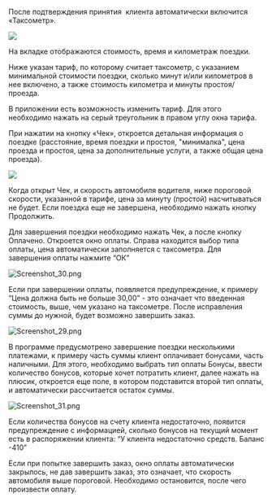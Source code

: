 После подтверждения принятия  клиента автоматически включится «Таксометр». 

![](https://txcloud.atlassian.net/wiki/download/thumbnails/27590882/wMDwDZ6B_TRUzrSRz-4MBK4OYFzSMfiTIFx0tbyova6uCo5lQCLKi9r6TEN4iitHcl6GB7vb1ZKUp3FXOThYDeNTJ4t-Uv_qttdQwPbfooyxyinivTLyzd5TCmQBdz_yMFaW9u9b?version=1&modificationDate=1600350320963&cacheVersion=1&api=v2&width=226&height=401)

На вкладке отображаются стоимость, время и километраж поездки. 

Ниже указан тариф, по которому считает таксометр, с указанием минимальной стоимости поездки, сколько минут и/или километров в нее включено, а также стоимость километра и минуты простоя/проезда. 

В приложении есть возможность изменить тариф. Для этого необходимо нажать на серый треугольник в правом углу окна тарифа. 

При нажатии на кнопку «Чек», откроется детальная информация о поездке (расстояние, время поездки и простоя, "минималка", цена проезда и простоя, цена за дополнительные услуги, а также общая цена проезда).

![](https://txcloud.atlassian.net/wiki/download/thumbnails/27590882/8pp4-SV4ai9AuAJkEp2ZZurUVeHKi7zKlZZQERa4a9EeIKWpPKqkKF5kDpNWarb-oJOecEOMZdmqJ6XfRV0lUDs72DD4WKbnjXKbuW6jffvVbQ096aNn04eTjk4tqqqUA16ljNPd?version=3&modificationDate=1600350390262&cacheVersion=1&api=v2&width=226&height=401)

Когда открыт Чек, и скорость автомобиля водителя, ниже пороговой скорости, указанной в тарифе, цена за минуту (простой) насчитываться не будет. Если поездка еще не завершена, необходимо нажать кнопку Продолжить. 

Для завершения поездки необходимо нажать Чек, а после кнопку Оплачено. Откроется окно оплаты. Справа находится выбор типа оплаты, цена автоматически заполняется с таксометра. Для завершения оплаты нажмите “ОК”

![Screenshot_30.png](https://txcloud.atlassian.net/wiki/download/attachments/27590882/AK3UsWN0sx7Nb3eHhuO4RceOq1um4KIOLZsQxNovSDmi2f6bHO-VRiJwP28PvDd765dkNgBRPme3mIuPOaItlEJsa9v0CmKAJJr12v3EssocqZe2B0B9_ggTpcKQ3uetoup_1apx?version=1&modificationDate=1600350301684&cacheVersion=1&api=v2)

Если при завершении оплаты, появляется предупреждение, к примеру “Цена должна быть не больше 30,00” - это означает что введенная стоимость, выше, чем указано на таксометре. После исправления суммы до нужной, будет возможно завершить заказ.

![Screenshot_29.png](https://txcloud.atlassian.net/wiki/download/attachments/27590882/u5PbBNj4awTTuXsud932vMzv5zqMddamtxMiCdYzMa2h88unyDXeGpfsX4OmcffvpPzBW50FoHyGnN6Ev86BBAyO8qApEML-ic2mP8eyBmNfYwGomW1evZtaHGPyuY1yOOapfd0z?version=1&modificationDate=1600350301880&cacheVersion=1&api=v2)

В программе предусмотрено завершение поездки несколькими платежами, к примеру часть суммы клиент оплачивает бонусами, часть наличными. Для этого, необходимо выбрать тип оплаты Бонусы, ввести количество бонусов, которые хочет потратить клиент, далее нажать на плюсик, откроется еще поле, в котором подставится второй тип оплаты, и автоматически рассчитается остаток суммы.

![Screenshot_31.png](https://txcloud.atlassian.net/wiki/download/attachments/27590882/lJgTrd9ZKntp_vywEfJAF8OzqlMmenHLAjKDHiwOqReRGn0dkTnN5jIUCazez5-0knhZjFqNp7jMMX8jAp3k9F6sStgX1P0ptd0HXHNCnC2QLF2vmwLxVq-WmXlFUJufY6RbPEeD?version=1&modificationDate=1600350302062&cacheVersion=1&api=v2)

Если количества бонусов на счету клиента недостаточно, появится предупреждение с информацией, сколько бонусов на текущий момент есть в распоряжении клиента: “У клиента недостаточно средств. Баланс -410”

Если при попытке завершить заказ, окно оплаты автоматически закрылось, не дав завершить заказ, это означает, что скорость автомобиля выше пороговой. Необходимо остановится, после чего произвести оплату.